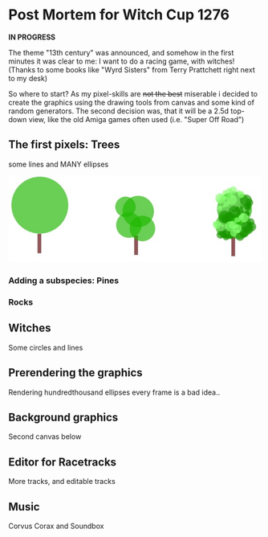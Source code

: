 # Post Mortem for Witch Cup 1276

**IN PROGRESS**

The theme "13th century" was announced, and somehow in the first minutes it was clear to me: I want to do a racing game, with witches! (Thanks to some books like "Wyrd Sisters" from Terry Prattchett right next to my desk)

So where to start? As my pixel-skills are ~~not the best~~ miserable i decided to create the graphics using the drawing tools from canvas and some kind of random generators.
The second decision was, that it will be a 2.5d top-down view, like the old Amiga games often used (i.e. "Super Off Road")

## The first pixels: Trees

some lines and MANY ellipses

![trees-concept](assets/trees_concept.jpg)

### Adding a subspecies: Pines

### Rocks

## Witches

Some circles and lines

## Prerendering the graphics

Rendering hundredthousand ellipses every frame is a bad idea..

## Background graphics

Second canvas below

## Editor for Racetracks

More tracks, and editable tracks

## Music

Corvus Corax and Soundbox
